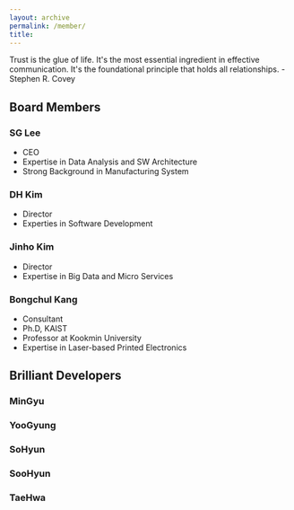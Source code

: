 ```yaml
---
layout: archive
permalink: /member/
title: 
---
```


Trust is the glue of life. It's the most essential ingredient in effective communication. It's the foundational principle that holds all relationships. - Stephen R. Covey

## Board Members

### SG Lee
 - CEO
 - Expertise in Data Analysis and SW Architecture
 - Strong Background in Manufacturing System 

### DH Kim
 - Director
 - Experties in Software Development

### Jinho Kim
 - Director
 - Expertise in Big Data and Micro Services
<!-- - Technology Research and Testing in Germany -->

### Bongchul Kang
 - Consultant
 - Ph.D, KAIST
 - Professor at Kookmin University
 - Expertise in Laser-based Printed Electronics

## Brilliant Developers
### MinGyu
### YooGyung
### SoHyun
### SooHyun
### TaeHwa

